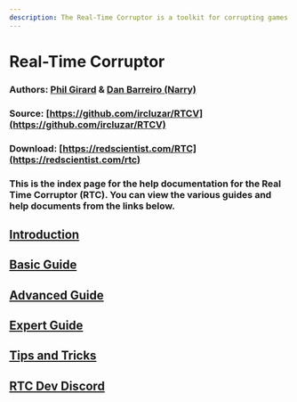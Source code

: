 ```yaml
---
description: The Real-Time Corruptor is a toolkit for corrupting games and files.
---
```


# Real-Time Corruptor

### Authors: [Phil Girard](http://redscientist.com/) & [Dan Barreiro \(Narry\)](https://narry.land/) <a id="authors-phil-girard--dan-barreiro-narry"></a>

### Source: [https://github.com/ircluzar/RTCV](https://github.com/ircluzar/RTCV) <a id="source-httpsgithubcomircluzarrtc3"></a>

### Download: [https://redscientist.com/RTC](https://redscientist.com/rtc) <a id="download-httpredscientistcomrtc"></a>

### This is the index page for the help documentation for the Real Time Corruptor \(RTC\). You can view the various guides and help documents from the links below. <a id="download-httpredscientistcomrtc"></a>

## [Introduction](https://corrupt.wiki/corruptors/rtc-real-time-corruptor/introduction.html)

## [Basic Guide](1.md)

## [Advanced Guide](https://corrupt.wiki/corruptors/rtc-real-time-corruptor/advanced.html)

## [Expert Guide](https://corrupt.wiki/corruptors/rtc-real-time-corruptor/expert.html)

## [Tips and Tricks](4.md)

## [RTC Dev Discord](https://discord.corrupt.wiki)

